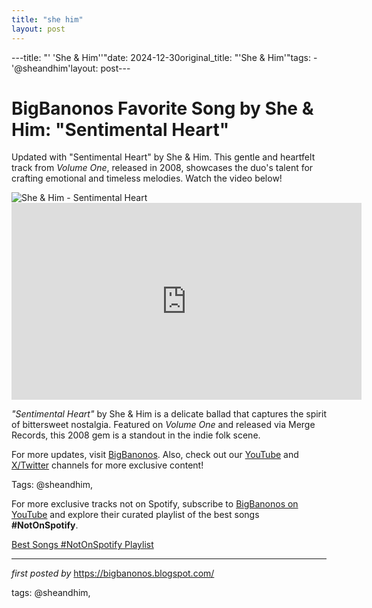 ```yaml
---
title: "she him"
layout: post
---
```

---title: "' 'She & Him''"date: 2024-12-30original_title: "'She & Him'"tags:  - '@sheandhim'layout: post---<!-- Title of the Post --><h1 >BigBanonos Favorite Song by She & Him: "Sentimental Heart"</h1> <!-- Introductory Text --><p >Updated with "Sentimental Heart" by She & Him. This gentle and heartfelt track from *Volume One*, released in 2008, showcases the duo's talent for crafting emotional and timeless melodies. Watch the video below!</p> <!-- Featured Image --><div > <img src="https://c-fa.cdn.smule.com/rs-s37/arr/01/9f/fe26be1a-8a5b-4a80-8ddc-d0af74d76c28.jpg" alt="She & Him - Sentimental Heart" /></div> <!-- YouTube Video Embed --><div > <iframe width="560" height="315" src="https://www.youtube.com/embed/1cT-P6w5wfc" frameborder="0" allowfullscreen></iframe></div> <!-- Song Information --><div > <p><em>"Sentimental Heart"</em> by She & Him is a delicate ballad that captures the spirit of bittersweet nostalgia. Featured on *Volume One* and released via Merge Records, this 2008 gem is a standout in the indie folk scene.</p></div> <!-- Footer Links --><div > <p>For more updates, visit <a href="https://bigbanonos.blogspot.com/" target="_blank">BigBanonos</a>. Also, check out our <a href="https://www.youtube.com/@BigBanonos" target="_blank">YouTube</a> and <a href="https://x.com/bigbanonos" target="_blank">X/Twitter</a> channels for more exclusive content!</p></div> <!-- Tags --><p >Tags: @sheandhim,</p><!--Subscribe and Playlist Links--><div>    <p>For more exclusive tracks not on Spotify, subscribe to <a href="https://www.youtube.com/@BigBanonos" target="_blank">BigBanonos on YouTube</a> and explore their curated playlist of the best songs <strong>#NotOnSpotify</strong>.</p>    <p><a href="https://www.youtube.com/playlist?list=PLtuNtuTatqI0kFahUCbtbfenC_ET5O_tr" target="_blank">Best Songs #NotOnSpotify Playlist<br /></a></p></div><hr /><p><em>first posted by</em> <a href="https://bigbanonos.blogspot.com/" rel="noopener" target="_new">https://bigbanonos.blogspot.com/</a></p><p>tags: @sheandhim,</p>